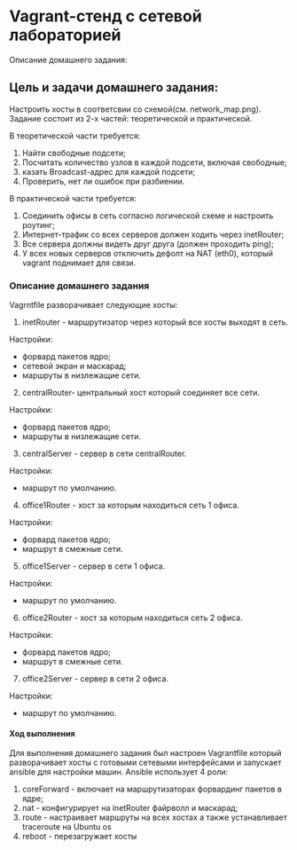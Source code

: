 # Vagrant-стенд c сетевой лабораторией

Описание домашнего задания:

## Цель и задачи домашнего задания:
Настроить хосты в соответсвии со схемой(см. network_map.png). 
Задание состоит из 2-х частей: теоретической и практической.


В теоретической части требуется: 
1) Найти свободные подсети;
2) Посчитать количество узлов в каждой подсети, включая свободные;
3) казать Broadcast-адрес для каждой подсети;
4) Проверить, нет ли ошибок при разбиении.


В практической части требуется: 
1) Соединить офисы в сеть согласно логической схеме и настроить роутинг;
2) Интернет-трафик со всех серверов должен ходить через inetRouter;
3) Все сервера должны видеть друг друга (должен проходить ping);
4) У всех новых серверов отключить дефолт на NAT (eth0), который vagrant поднимает для связи.


### Описание домашнего задания
Vagrntfile разворачивает следующие хосты:
1) inetRouter - маршрутизатор через который все хосты выходят в сеть.


Настройки:
- форвард пакетов ядро;
- сетевой экран и маскарад;
- маршруты в низлежащие сети.
2) centralRouter- центральный хост который соединяет все сети.


Настройки:
- форвард пакетов ядро;
- маршруты в низлежащие сети.
3) centralServer - сервер в сети centralRouter.


Настройки:
- маршрут по умолчанию.
4) office1Router - хост за которым находиться сеть 1 офиса.


Настройки:
- форвард пакетов ядро;
- маршрут в смежные сети.
5) office1Server - сервер в сети 1 офиса.


Настройки:
- маршрут по умолчанию.
6) office2Router - хост за которым находиться сеть 2 офиса.


  Настройки:
- форвард пакетов ядро;
- маршрут в смежные сети.
7) office2Server - сервер в сети 2 офиса.


Настройки:
- маршрут по умолчанию.

#### Ход выполнения
Для выполнения домашнего задания был настроен Vagrantfile который разворачивает хосты с готовыми сетевыми интерфейсами и запускает ansible для настройки машин.
Ansible использует 4 роли:
1) coreForward - включает на маршрутизаторах форвардинг пакетов в ядре;
2) nat - конфигурирует на inetRouter файрволл и маскарад;
3) route - настраивает маршруты на всех хостах а также устанавливает traceroute на Ubuntu os
4) reboot - перезагружает хосты
